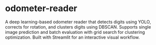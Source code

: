 # odometer-reader
A deep learning-based odometer reader that detects digits using YOLO, corrects for rotation, and clusters digits using DBSCAN. Supports single image prediction and batch evaluation with grid search for clustering optimization. Built with Streamlit for an interactive visual workflow.
